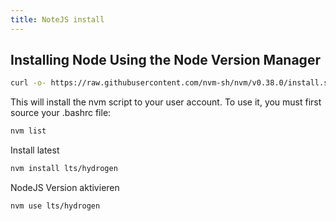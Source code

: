 ```yaml
---
title: NoteJS install
---
```


## Installing Node Using the Node Version Manager

```bash
curl -o- https://raw.githubusercontent.com/nvm-sh/nvm/v0.38.0/install.sh | bash
```
This will install the nvm script to your user account. To use it, you must first source your .bashrc file:

```bash
nvm list
```
Install latest
```bash
nvm install lts/hydrogen
```
NodeJS Version aktivieren
```bash
nvm use lts/hydrogen
```

